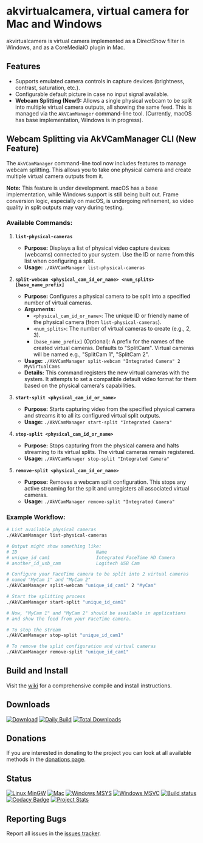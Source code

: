# akvirtualcamera, virtual camera for Mac and Windows

akvirtualcamera is virtual camera implemented as a DirectShow filter in Windows, and as a CoreMediaIO plugin in Mac.

## Features

* Supports emulated camera controls in capture devices (brightness, contrast, saturation, etc.).
* Configurable default picture in case no input signal available.
* **Webcam Splitting (New!):** Allows a single physical webcam to be split into multiple virtual camera outputs, all showing the same feed. This is managed via the `AkVCamManager` command-line tool. (Currently, macOS has base implementation, Windows is in progress).

## Webcam Splitting via AkVCamManager CLI (New Feature)

The `AkVCamManager` command-line tool now includes features to manage webcam splitting. This allows you to take one physical camera and create multiple virtual camera outputs from it.

**Note:** This feature is under development. macOS has a base implementation, while Windows support is still being built out. Frame conversion logic, especially on macOS, is undergoing refinement, so video quality in split outputs may vary during testing.

### Available Commands:

1.  **`list-physical-cameras`**
    *   **Purpose:** Displays a list of physical video capture devices (webcams) connected to your system. Use the ID or name from this list when configuring a split.
    *   **Usage:** `./AkVCamManager list-physical-cameras`

2.  **`split-webcam <physical_cam_id_or_name> <num_splits> [base_name_prefix]`**
    *   **Purpose:** Configures a physical camera to be split into a specified number of virtual cameras.
    *   **Arguments:**
        *   `<physical_cam_id_or_name>`: The unique ID or friendly name of the physical camera (from `list-physical-cameras`).
        *   `<num_splits>`: The number of virtual cameras to create (e.g., 2, 3).
        *   `[base_name_prefix]` (Optional): A prefix for the names of the created virtual cameras. Defaults to "SplitCam". Virtual cameras will be named e.g., "SplitCam 1", "SplitCam 2".
    *   **Usage:** `./AkVCamManager split-webcam "Integrated Camera" 2 MyVirtualCams`
    *   **Details:** This command registers the new virtual cameras with the system. It attempts to set a compatible default video format for them based on the physical camera's capabilities.

3.  **`start-split <physical_cam_id_or_name>`**
    *   **Purpose:** Starts capturing video from the specified physical camera and streams it to all its configured virtual split outputs.
    *   **Usage:** `./AkVCamManager start-split "Integrated Camera"`

4.  **`stop-split <physical_cam_id_or_name>`**
    *   **Purpose:** Stops capturing from the physical camera and halts streaming to its virtual splits. The virtual cameras remain registered.
    *   **Usage:** `./AkVCamManager stop-split "Integrated Camera"`

5.  **`remove-split <physical_cam_id_or_name>`**
    *   **Purpose:** Removes a webcam split configuration. This stops any active streaming for the split and unregisters all associated virtual cameras.
    *   **Usage:** `./AkVCamManager remove-split "Integrated Camera"`

### Example Workflow:

```bash
# List available physical cameras
./AkVCamManager list-physical-cameras

# Output might show something like:
# ID                             Name
# unique_id_cam1                 Integrated FaceTime HD Camera
# another_id_usb_cam             Logitech USB Cam

# Configure your FaceTime camera to be split into 2 virtual cameras
# named "MyCam 1" and "MyCam 2"
./AkVCamManager split-webcam "unique_id_cam1" 2 "MyCam"

# Start the splitting process
./AkVCamManager start-split "unique_id_cam1"

# Now, "MyCam 1" and "MyCam 2" should be available in applications
# and show the feed from your FaceTime camera.

# To stop the stream
./AkVCamManager stop-split "unique_id_cam1"

# To remove the split configuration and virtual cameras
./AkVCamManager remove-split "unique_id_cam1"
```

## Build and Install

Visit the [wiki](https://github.com/webcamoid/akvirtualcamera/wiki) for a comprehensive compile and install instructions.

## Downloads ##

[![Download](https://img.shields.io/badge/Download-Releases-3f2a7e.svg)](https://github.com/webcamoid/akvirtualcamera/releases)
[![Daily Build](https://img.shields.io/badge/Download-Daily%20Build-3f2a7e.svg)](https://github.com/webcamoid/akvirtualcamera/releases/tag/daily-build)
[![Total Downloads](https://img.shields.io/github/downloads/webcamoid/akvirtualcamera/total.svg?label=Total%20Downloads&color=3f2a7e)](https://tooomm.github.io/github-release-stats/?username=webcamoid&repository=akvirtualcamera)

## Donations ##

If you are interested in donating to the project you can look at all available methods in the [donations page](https://webcamoid.github.io/donations).

## Status

[![Linux MinGW](https://github.com/webcamoid/akvirtualcamera/actions/workflows/linux-mingw.yml/badge.svg)](https://github.com/webcamoid/akvirtualcamera/actions/workflows/linux-mingw.yml)
[![Mac](https://github.com/webcamoid/akvirtualcamera/actions/workflows/mac.yml/badge.svg)](https://github.com/webcamoid/akvirtualcamera/actions/workflows/mac.yml)
[![Windows MSYS](https://github.com/webcamoid/akvirtualcamera/actions/workflows/windows-msys.yml/badge.svg)](https://github.com/webcamoid/akvirtualcamera/actions/workflows/windows-msys.yml)
[![Windows MSVC](https://github.com/webcamoid/akvirtualcamera/actions/workflows/windows-vs.yml/badge.svg)](https://github.com/webcamoid/akvirtualcamera/actions/workflows/windows-vs.yml)
[![Build status](https://api.cirrus-ci.com/github/webcamoid/akvirtualcamera.svg)](https://cirrus-ci.com/github/webcamoid/akvirtualcamera)
[![Codacy Badge](https://app.codacy.com/project/badge/Grade/1cee2645a3604633a506a203fb8c3161)](https://www.codacy.com/gh/webcamoid/akvirtualcamera/dashboard?utm_source=github.com&amp;utm_medium=referral&amp;utm_content=webcamoid/akvirtualcamera&amp;utm_campaign=Badge_Grade)
[![Project Stats](https://www.openhub.net/p/akvirtualcamera/widgets/project_thin_badge.gif)](https://www.openhub.net/p/akvirtualcamera)

## Reporting Bugs

Report all issues in the [issues tracker](https://github.com/webcamoid/akvirtualcamera/issues).
